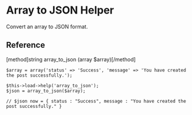 # Array to JSON Helper

Convert an array to JSON format.

## Reference

[method]string array_to_json (array $array)[/method]

```
$array = array('status' => 'Success', 'message' => 'You have created the post successfully.');

$this->load->help('array_to_json');
$json = array_to_json($array);

// $json now = { status : "Success", message : "You have created the post successfully." }
```